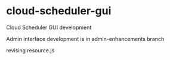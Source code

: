 # cloud-scheduler-gui
Cloud Scheduler GUI development


Admin interface development is in admin-enhancements branch

revising resource.js
